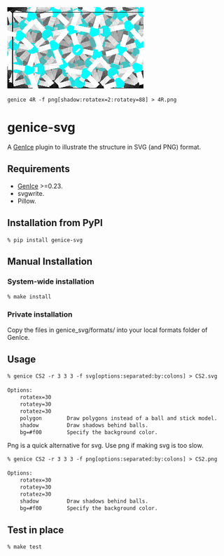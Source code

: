 <img src="4R.png">

    genice 4R -f png[shadow:rotatex=2:rotatey=88] > 4R.png


# genice-svg

A [GenIce](https://github.com/vitroid/GenIce) plugin to illustrate the structure in SVG (and PNG) format.

## Requirements

* [GenIce](https://github.com/vitroid/GenIce) >=0.23.
* svgwrite.
* Pillow.

## Installation from PyPI

    % pip install genice-svg

## Manual Installation

### System-wide installation

    % make install

### Private installation

Copy the files in genice_svg/formats/ into your local formats folder of GenIce.

## Usage

	% genice CS2 -r 3 3 3 -f svg[options:separated:by:colons] > CS2.svg
	
	Options:
        rotatex=30
        rotatey=30
        rotatez=30
		polygon        Draw polygons instead of a ball and stick model.
		shadow         Draw shadows behind balls.
		bg=#f00        Specify the background color.

Png is a quick alternative for svg. Use png if making svg is too slow.

	% genice CS2 -r 3 3 3 -f png[options:separated:by:colons] > CS2.png
	
	Options:
        rotatex=30
        rotatey=30
        rotatez=30
		shadow         Draw shadows behind balls.
		bg=#f00        Specify the background color.


## Test in place

    % make test
